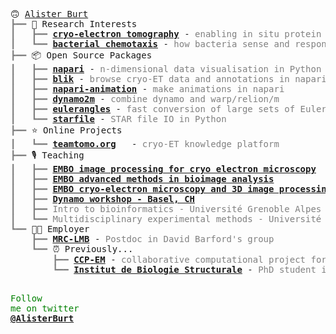 
<body>
<pre style="font-family:Menlo,'DejaVu Sans Mono',consolas,'Courier New',monospace">🙃 <a href="https://github.com/alisterburt">Alister Burt</a>                                                                                     
<span style="color: #808080; text-decoration-color: #808080">┣━━ </span>🔬 Research Interests                                                                           
<span style="color: #808080; text-decoration-color: #808080">┃   ┣━━ </span><span style="font-weight: bold"><a href="https://journals.plos.org/plosbiology/article?id=10.1371/journal.pbio.3001319">cryo-electron tomography</a></span> - <span style="color: #808080; text-decoration-color: #808080">enabling in situ protein structure determination</span>                 
<span style="color: #808080; text-decoration-color: #808080">┃   ┗━━ </span><span style="font-weight: bold"><a href="https://www.nature.com/articles/s41467-020-14350-9">bacterial chemotaxis</a></span> - <span style="color: #808080; text-decoration-color: #808080">how bacteria sense and respond to nutrients/toxins</span>                   
<span style="color: #808080; text-decoration-color: #808080">┣━━ </span>📦 Open Source Packages                                                                         
<span style="color: #808080; text-decoration-color: #808080">┃   ┣━━ </span><span style="font-weight: bold"><a href="https://napari.org/">napari</a></span> - <span style="color: #808080; text-decoration-color: #808080">n-dimensional data visualisation in Python</span>                                         
<span style="color: #808080; text-decoration-color: #808080">┃   ┣━━ </span><span style="font-weight: bold"><a href="https://github.com/gutsche-lab/blik">blik</a></span> - <span style="color: #808080; text-decoration-color: #808080">browse cryo-ET data and annotations in napari</span>                                        
<span style="color: #808080; text-decoration-color: #808080">┃   ┣━━ </span><span style="font-weight: bold"><a href="https://github.com/napari/napari-animation/">napari-animation</a></span> - <span style="color: #808080; text-decoration-color: #808080">make animations in napari</span>                                                
<span style="color: #808080; text-decoration-color: #808080">┃   ┣━━ </span><span style="font-weight: bold"><a href="https://github.com/alisterburt/dynamo2m">dynamo2m</a></span> - <span style="color: #808080; text-decoration-color: #808080">combine dynamo and warp/relion/m</span>                                                 
<span style="color: #808080; text-decoration-color: #808080">┃   ┣━━ </span><span style="font-weight: bold"><a href="https://github.com/alisterburt/eulerangles/">eulerangles</a></span> - <span style="color: #808080; text-decoration-color: #808080">fast conversion of large sets of Euler angles</span>                                 
<span style="color: #808080; text-decoration-color: #808080">┃   ┗━━ </span><span style="font-weight: bold"><a href="https://github.com/alisterburt/starfile/">starfile</a></span> - <span style="color: #808080; text-decoration-color: #808080">STAR file IO in Python</span>                                                           
<span style="color: #808080; text-decoration-color: #808080">┣━━ </span>⭐ Online Projects                                                                              
<span style="color: #808080; text-decoration-color: #808080">┃   ┗━━ </span><span style="font-weight: bold"><a href="https://teamtomo.org/">teamtomo.org</a></span>   - <span style="color: #808080; text-decoration-color: #808080">cryo-ET knowledge platform</span>                                                 
<span style="color: #808080; text-decoration-color: #808080">┣━━ </span>🎙️ Teaching                                                                                      
<span style="color: #808080; text-decoration-color: #808080">┃   ┣━━ </span><span style="font-weight: bold"><a href="https://meetings.embo.org/event/21-cryo-em">EMBO image processing for cryo electron microscopy</a></span>                                          
<span style="color: #808080; text-decoration-color: #808080">┃   ┣━━ </span><span style="font-weight: bold"><a href="https://www.embl.org/about/info/course-and-conference-office/events/bia21-01/">EMBO advanced methods in bioimage analysis</a></span>                                                  
<span style="color: #808080; text-decoration-color: #808080">┃   ┣━━ </span><span style="font-weight: bold"><a href="https://www.embl.de/training/events/2020/CRY20-01/">EMBO cryo-electron microscopy and 3D image processing</a></span>                                       
<span style="color: #808080; text-decoration-color: #808080">┃   ┣━━ </span><span style="font-weight: bold"><a href="https://wiki.dynamo.biozentrum.unibas.ch/w/index.php/Basel_Workshop_2019">Dynamo workshop - Basel, CH</a></span>                                                                 
<span style="color: #808080; text-decoration-color: #808080">┃   ┣━━ </span><span style="color: #808080; text-decoration-color: #808080">Intro to bioinformatics - Université Grenoble Alpes</span>                                         
<span style="color: #808080; text-decoration-color: #808080">┃   ┗━━ </span><span style="color: #808080; text-decoration-color: #808080">Multidisciplinary experimental methods - Université Grenoble Alpes</span>                          
<span style="color: #808080; text-decoration-color: #808080">┗━━ </span>👨‍💻 Employer                                                                                   
<span style="color: #808080; text-decoration-color: #808080">    ┣━━ </span><span style="font-weight: bold"><a href="https://www2.mrc-lmb.cam.ac.uk/">MRC-LMB</a></span> - <span style="color: #808080; text-decoration-color: #808080">Postdoc in David Barford&#x27;s group</span>                                                  
<span style="color: #808080; text-decoration-color: #808080">    ┗━━ </span>⏰ Previously...                                                                            
<span style="color: #808080; text-decoration-color: #808080">        ┣━━ </span><span style="font-weight: bold"><a href="https://www.ccpem.ac.uk/">CCP-EM</a></span> - <span style="color: #808080; text-decoration-color: #808080">collaborative computational project for electron microscopy</span>                    
<span style="color: #808080; text-decoration-color: #808080">        ┗━━ </span><span style="font-weight: bold"><a href="https://www.ibs.fr/?lang=en">Institut de Biologie Structurale</a></span> - <span style="color: #808080; text-decoration-color: #808080">PhD student in Irina Gutsche&#x27;s group</span>                 

<span style="color: #008000; text-decoration-color: #008000">Follow me on twitter </span><span style="color: #008000; text-decoration-color: #008000; font-weight: bold"><a href="https://twitter.com/AlisterBurt">@AlisterBurt</a></span>
</body>
</html>
